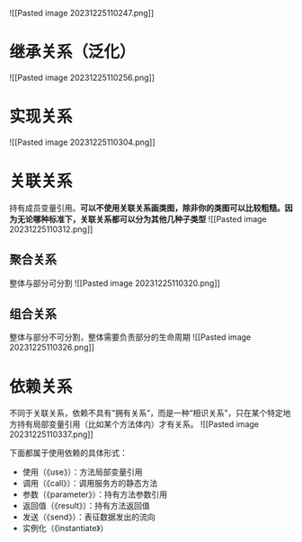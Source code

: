 ![[Pasted image 20231225110247.png]]
# 继承关系（泛化）
![[Pasted image 20231225110256.png]]

# 实现关系
![[Pasted image 20231225110304.png]]

# 关联关系

持有成员变量引用。**可以不使用关联关系画类图，除非你的类图可以比较粗糙。因为无论哪种标准下，关联关系都可以分为其他几种子类型**
![[Pasted image 20231225110312.png]]

## 聚合关系

整体与部分可分割
![[Pasted image 20231225110320.png]]
## 组合关系

整体与部分不可分割，整体需要负责部分的生命周期
![[Pasted image 20231225110326.png]]

# 依赖关系

不同于关联关系，依赖不具有“拥有关系”，而是一种“相识关系”，只在某个特定地方持有局部变量引用（比如某个方法体内）才有关系。
![[Pasted image 20231225110337.png]]

下面都属于使用依赖的具体形式：
- 使用（《use》）：方法局部变量引用
- 调用（《call》）：调用服务方的静态方法
- 参数（《parameter》）：持有方法参数引用 
- 返回值（《result》）：持有方法返回值
- 发送（《send》）：表征数据发出的流向
- 实例化（《instantiate》）